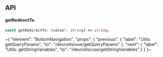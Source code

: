 

## API

#### getRedirectTo

```ts
const getRedirectTo: (value?: string) => string;
```


~{
  "element": "BottomNavigation",
  "props": {
    "previous": {
      "label": "Utils: getQueryParams",
      "to": "/dev/utils/use/getQueryParams"
    },
    "next": {
      "label": "Utils: getStringVariables",
      "to": "/dev/utils/use/getStringVariables"
    }
  }
}~